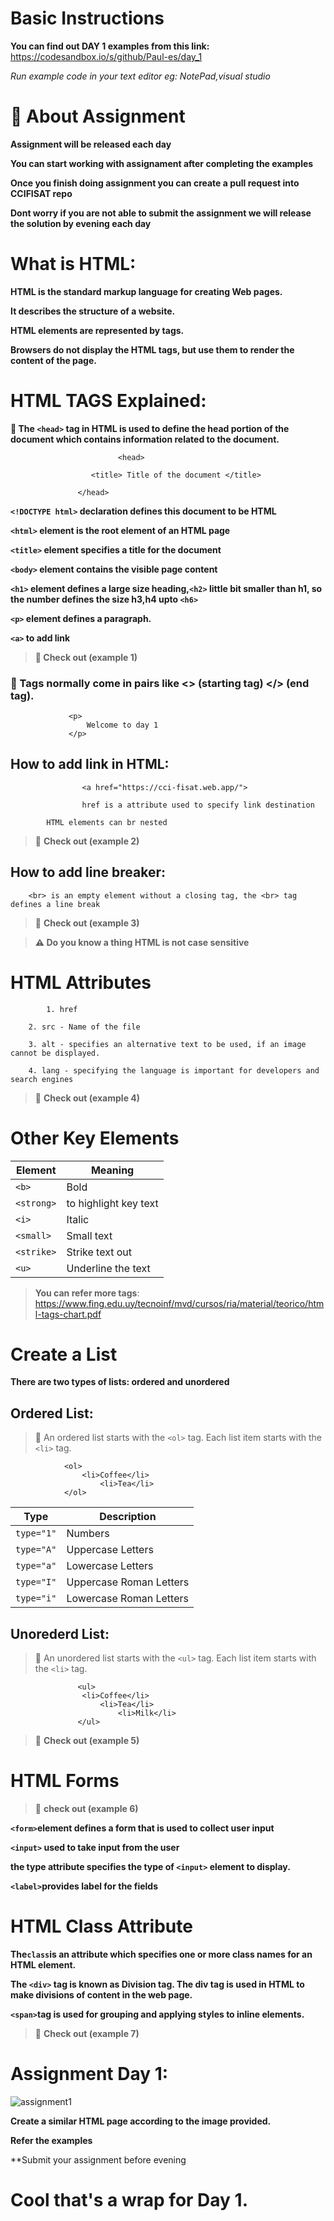 # Basic Instructions

**You can find out DAY 1 examples from this link:** https://codesandbox.io/s/github/Paul-es/day_1

*Run example code in your text editor eg: NotePad,visual studio*

 # :pushpin: About Assignment
 
 **Assignment will be released each day**
 
 **You can start working with assignament after completing the examples**
 
 **Once you finish doing assignment you can create a pull request into CCIFISAT repo**
 
 **Dont worry if you are not able to submit the assignment we will release the solution by evening each day**

# What is HTML:

**HTML is the standard markup language for creating Web pages.** 
		
**It describes the structure of a website.**
		    
**HTML elements are represented by tags.**
		    
**Browsers do not display the HTML tags, but use them to render the content of the page.**
		
				
# HTML TAGS Explained:
			
**:dart: The ```<head>``` tag in HTML is used to define the head portion of the document which contains information related to the document.**
    
                            <head>
		       
			          <title> Title of the document </title>
			       
			       </head>
			
	
**```<!DOCTYPE html>``` declaration defines this document to be HTML**
       
**```<html>``` element is the root element of an HTML page**
              
**```<title>``` element specifies a title for the document**
       
**```<body>``` element contains the visible page content**
       
**```<h1>``` element defines a large size heading,```<h2>``` little bit smaller than h1, so the number defines the size h3,h4 upto ```<h6>```**
       
**```<p>``` element defines a paragraph.**
       
**```<a>``` to add link**
	   
       
>**:mega: Check out (example 1)** 


### :dart: Tags normally come in pairs like <> (starting tag) </> (end tag).
			
			
			     <p>
			         Welcome to day 1
			     </p>
			     
			     

## How to add link in HTML:

 	                <a href="https://cci-fisat.web.app/">
			
	                href is a attribute used to specify link destination
							
			HTML elements can br nested	
			
			
>:mega: **Check out (example 2)**

	   
## How to add line breaker:
				
		<br> is an empty element without a closing tag, the <br> tag defines a line break
			   
			   
>:mega: **Check out (example 3)**

			   
>**:warning: Do you know a thing HTML is not case sensitive**


# HTML Attributes	
     
        	1. href 
		
		2. src - Name of the file
		
		3. alt - specifies an alternative text to be used, if an image cannot be displayed.
		
		4. lang - specifying the language is important for developers and search engines
		
		
>:mega: **Check out (example 4)**

		
# Other Key Elements

Element | Meaning
------------ | -------------
```<b>``` | Bold
```<strong>``` | to highlight key text
```<i>``` | Italic
```<small>``` | Small text
```<strike>``` | Strike text out
```<u>``` | Underline the text

>**You can refer more tags**: https://www.fing.edu.uy/tecnoinf/mvd/cursos/ria/material/teorico/html-tags-chart.pdf

# Create a List

**There are two types of lists: ordered and unordered**

## Ordered List:

>:dart: An ordered list starts with the ```<ol>``` tag. Each list item starts with the ```<li>``` tag.
	      			
				<ol>
  				    <li>Coffee</li>
  			            <li>Tea</li>
				</ol> 

Type | Description
------------ | -------------
```type="1"``` | Numbers
```type="A"``` | Uppercase Letters
```type="a"``` | Lowercase Letters
```type="I"``` | Uppercase Roman Letters
```type="i"``` | Lowercase Roman Letters

## Unorederd List:

>:dart: An unordered list starts with the ```<ul>``` tag. Each list item starts with the ```<li>``` tag.
	
				   <ul>
  					<li>Coffee</li>
 				        <li>Tea</li>
  			                <li>Milk</li>
				   </ul> 

   >:mega: **Check out (example 5)**
  
# HTML Forms

>:mega: **check out (example 6)**

**```<form>```element defines a form that is used to collect user input**

**```<input>``` used to take input from the user**

**the type attribute specifies the type of ```<input>``` element to display.**

**```<label>```provides label for the fields**


# HTML Class Attribute

**The```class```is an attribute which specifies one or more class names for an HTML element.**

**The ```<div>``` tag is known as Division tag. The div tag is used in HTML to make divisions of content in the web page.**

**```<span>```tag is used for grouping and applying styles to inline elements.**

>:mega: **Check out (example 7)**

# Assignment Day 1:

![assignment1](https://user-images.githubusercontent.com/47073691/76680186-97c2fb00-660c-11ea-833b-698b5a8f961e.jpg)

**Create a similar HTML page according to the image provided.**

**Refer the examples**

**Submit your assignment before evening

# Cool that's a wrap for Day 1.
